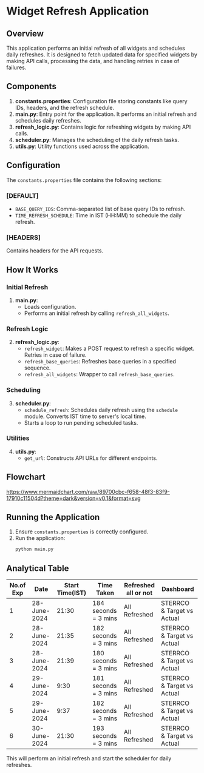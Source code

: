 
# Widget Refresh Application

## Overview

This application performs an initial refresh of all widgets and schedules daily refreshes. It is designed to fetch updated data for specified widgets by making API calls, processing the data, and handling retries in case of failures.

## Components

1. **constants.properties**: Configuration file storing constants like query IDs, headers, and the refresh schedule.
2. **main.py**: Entry point for the application. It performs an initial refresh and schedules daily refreshes.
3. **refresh_logic.py**: Contains logic for refreshing widgets by making API calls.
4. **scheduler.py**: Manages the scheduling of the daily refresh tasks.
5. **utils.py**: Utility functions used across the application.

## Configuration

The `constants.properties` file contains the following sections:

### [DEFAULT]

- `BASE_QUERY_IDS`: Comma-separated list of base query IDs to refresh.
- `TIME_REFRESH_SCHEDULE`: Time in IST (HH:MM) to schedule the daily refresh.

### [HEADERS]

Contains headers for the API requests.

## How It Works

### Initial Refresh

1. **main.py**:
   - Loads configuration.
   - Performs an initial refresh by calling `refresh_all_widgets`.

### Refresh Logic

2. **refresh_logic.py**:
   - `refresh_widget`: Makes a POST request to refresh a specific widget. Retries in case of failure.
   - `refresh_base_queries`: Refreshes base queries in a specified sequence.
   - `refresh_all_widgets`: Wrapper to call `refresh_base_queries`.

### Scheduling

3. **scheduler.py**:
   - `schedule_refresh`: Schedules daily refresh using the `schedule` module. Converts IST time to server's local time.
   - Starts a loop to run pending scheduled tasks.

### Utilities

4. **utils.py**:
   - `get_url`: Constructs API URLs for different endpoints.

## Flowchart
https://www.mermaidchart.com/raw/89700cbc-f658-48f3-83f9-17910c11504d?theme=dark&version=v0.1&format=svg

## Running the Application

1. Ensure `constants.properties` is correctly configured.
2. Run the application:
   ```bash
   python main.py
   ```

## Analytical Table
|No.of Exp   | Date         | Start Time(IST)| Time Taken          | Refreshed all or not  | Dashboard                 |
|------------|--------------|----------------|---------------------|-----------------------|---------------------------|
|1           |28-June-2024  | 21:30          |184 seconds = 3 mins |   All Refreshed       | STERRCO & Target vs Actual|
|2           |28-June-2024  | 21:35          |182 seconds = 3 mins |   All Refreshed       | STERRCO & Target vs Actual|
|3           |28-June-2024  | 21:39          |180 seconds = 3 mins |   All Refreshed       | STERRCO & Target vs Actual|
|4           |29-June-2024  | 9:30           |181 seconds = 3 mins |   All Refreshed       | STERRCO & Target vs Actual|
|5           |29-June-2024  | 9:37           |182 seconds = 3 mins |   All Refreshed       | STERRCO & Target vs Actual|
|6           |30-June-2024  | 21:30          |193 seconds = 3 mins |   All Refreshed       | STERRCO & Target vs Actual|

This will perform an initial refresh and start the scheduler for daily refreshes.
